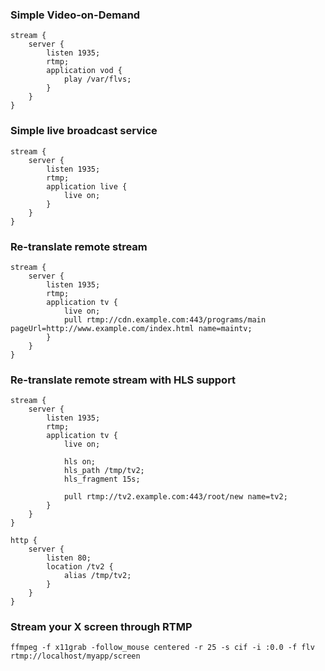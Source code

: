 ### Simple Video-on-Demand

    stream {
        server {
            listen 1935;
            rtmp;
            application vod {
                play /var/flvs;
            }
        }
    }

### Simple live broadcast service

    stream {
        server {
            listen 1935;
            rtmp;
            application live {
                live on;
            }
        }
    }

### Re-translate remote stream

    stream {
        server {
            listen 1935;
            rtmp;
            application tv {
                live on;
                pull rtmp://cdn.example.com:443/programs/main pageUrl=http://www.example.com/index.html name=maintv;
            }
        }
    }

### Re-translate remote stream with HLS support

    stream {
        server {
            listen 1935;
            rtmp;
            application tv {
                live on;

                hls on;
                hls_path /tmp/tv2;
                hls_fragment 15s;

                pull rtmp://tv2.example.com:443/root/new name=tv2;
            }
        }
    }

    http {
        server {
            listen 80;
            location /tv2 {
                alias /tmp/tv2;
            }
        }
    }
### Stream your X screen through RTMP

    ffmpeg -f x11grab -follow_mouse centered -r 25 -s cif -i :0.0 -f flv rtmp://localhost/myapp/screen